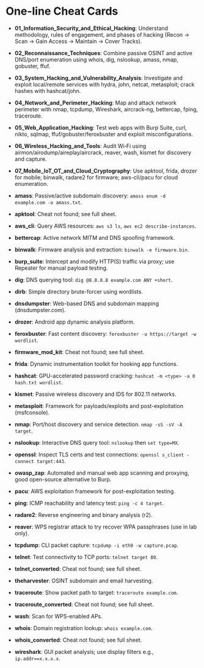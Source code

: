 # One-line Cheat Cards


- **01_Information_Security_and_Ethical_Hacking**: Understand methodology, rules of engagement, and phases of hacking (Recon → Scan → Gain Access → Maintain → Cover Tracks).

- **02_Reconnaissance_Techniques**: Combine passive OSINT and active DNS/port enumeration using whois, dig, nslookup, amass, nmap, gobuster, ffuf.

- **03_System_Hacking_and_Vulnerability_Analysis**: Investigate and exploit local/remote services with hydra, john, netcat, metasploit; crack hashes with hashcat/john.

- **04_Network_and_Perimeter_Hacking**: Map and attack network perimeter with nmap, tcpdump, Wireshark, aircrack-ng, bettercap, fping, traceroute.

- **05_Web_Application_Hacking**: Test web apps with Burp Suite, curl, nikto, sqlmap, ffuf/gobuster/feroxbuster and exploit misconfigurations.

- **06_Wireless_Hacking_and_Tools**: Audit Wi‑Fi using airmon/airodump/aireplay/aircrack, reaver, wash, kismet for discovery and capture.

- **07_Mobile_IoT_OT_and_Cloud_Cryptography**: Use apktool, frida, drozer for mobile; binwalk, radare2 for firmware; aws-cli/pacu for cloud enumeration.

- **amass**: Passive/active subdomain discovery: `amass enum -d example.com -o amass.txt`.

- **apktool**: Cheat not found; see full sheet.

- **aws_cli**: Query AWS resources: `aws s3 ls`, `aws ec2 describe-instances`.

- **bettercap**: Active network MITM and DNS spoofing framework.

- **binwalk**: Firmware analysis and extraction: `binwalk -e firmware.bin`.

- **burp_suite**: Intercept and modify HTTP(S) traffic via proxy; use Repeater for manual payload testing.

- **dig**: DNS querying tool: `dig @8.8.8.8 example.com ANY +short`.

- **dirb**: Simple directory brute-forcer using wordlists.

- **dnsdumpster**: Web-based DNS and subdomain mapping (dnsdumpster.com).

- **drozer**: Android app dynamic analysis platform.

- **feroxbuster**: Fast content discovery: `feroxbuster -u https://target -w wordlist`.

- **firmware_mod_kit**: Cheat not found; see full sheet.

- **frida**: Dynamic instrumentation toolkit for hooking app functions.

- **hashcat**: GPU-accelerated password cracking: `hashcat -m <type> -a 0 hash.txt wordlist`.

- **kismet**: Passive wireless discovery and IDS for 802.11 networks.

- **metasploit**: Framework for payloads/exploits and post-exploitation (msfconsole).

- **nmap**: Port/host discovery and service detection. `nmap -sS -sV -A target`.

- **nslookup**: Interactive DNS query tool: `nslookup` then `set type=MX`.

- **openssl**: Inspect TLS certs and test connections: `openssl s_client -connect target:443`.

- **owasp_zap**: Automated and manual web app scanning and proxying, good open-source alternative to Burp.

- **pacu**: AWS exploitation framework for post-exploitation testing.

- **ping**: ICMP reachability and latency test: `ping -c 4 target`.

- **radare2**: Reverse engineering and binary analysis (r2).

- **reaver**: WPS registrar attack to try recover WPA passphrases (use in lab only).

- **tcpdump**: CLI packet capture: `tcpdump -i eth0 -w capture.pcap`.

- **telnet**: Test connectivity to TCP ports: `telnet target 80`.

- **telnet_converted**: Cheat not found; see full sheet.

- **theharvester**: OSINT subdomain and email harvesting.

- **traceroute**: Show packet path to target: `traceroute example.com`.

- **traceroute_converted**: Cheat not found; see full sheet.

- **wash**: Scan for WPS-enabled APs.

- **whois**: Domain registration lookup: `whois example.com`.

- **whois_converted**: Cheat not found; see full sheet.

- **wireshark**: GUI packet analysis; use display filters e.g., `ip.addr==x.x.x.x`.
